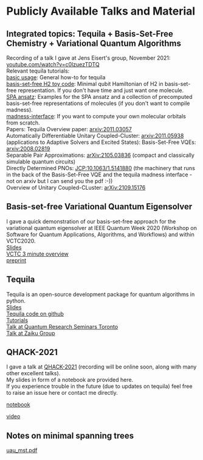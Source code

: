 # Publicly Available Talks and Material

## Integrated topics: Tequila + Basis-Set-Free Chemistry + Variational Quantum Algorithms  
Recording of a talk I gave at Jens Eisert's group, November 2021:  
[youtube.com/watch?v=c0lzuezTDTQ](https://www.youtube.com/watch?v=c0lzuezTDTQ)  
Relevant tequila tutorials:  
[basic usage](https://github.com/ameshkahloon/tequila-tutorials/blob/main/BasicUsage.ipynb): General how-to for tequila    
[basis-set-free H2 toy code](https://github.com/ameshkahloon/tequila-tutorials/blob/main/ChemistryBasisSetFreeVQE.ipynb): Minimal qubit Hamiltonian of H2 in basis-set-free representation. If you don't have time and just want one molecule.  
[SPA ansatz](https://github.com/ameshkahloon/tequila-tutorials/blob/main/ChemistrySeparablePairAnsatz.ipynb): Examples for the SPA ansatz and a collection of precomputed basis-set-free representations of molecules (if you don't want to compile madness).  
[madness-interface](https://github.com/ameshkahloon/tequila-tutorials/blob/main/ChemistryMadnessInterface.ipynb): If you want to compute your own molecular orbitals from scratch.  
Papers:
Tequila Overview paper: [arxiv:2011.03057](https://arxiv.org/abs/2011.03057)     
Automatically Differentiable Unitary Coupled-Cluster: [arxiv:2011.05938](https://arxiv.org/abs/2011.05938) (applications to Adaptive Solvers and Excited States):
Basis-Set-Free VQEs: [arxiv:2008.02819](https://arxiv.org/abs/2008.02819)  
Separable Pair Approximations: [arXiv:2105.03836](https://arxiv.org/abs/2105.03836) (compact and classically simulable quantum circuits)  
Directly Determined PNOs: [JCP:10.1063/1.5141880](https://aip.scitation.org/doi/abs/10.1063/1.5141880) (the machinery that runs in the back of the Basis-Set-Free VQE and the tequila madness interface - not on arxiv but I can send you the pdf :-))  
Overview of Unitary Coupled-CLuster: [arXiv:2109.15176](https://arxiv.org/abs/2109.15176)  



## Basis-set-free Variational Quantum Eigensolver
I gave a quick demonstration of our basis-set-free approach for the variational quantum eigensolver at IEEE Quantum Week 2020 (Workshop on Software for Quantum Applications, Algorithms, and Workflows) and within VCTC2020.  
[Slides](IEEE2020.pdf)  
[VCTC 3 minute overview](https://youtu.be/abphZdqijTc)  
[preprint](https://arxiv.org/abs/2008.02819)


## Tequila 
Tequila is an open-source development package for quantum algorithms in python.  
[Slides](tequila.pdf)  
[Tequila code on github](https://github.com/aspuru-guzik-group/tequila)  
[Tutorials](https://github.com/aspuru-guzik-group/tequila/tree/master/tutorials)   
[Talk at Quantum Research Seminars Toronto](https://www.youtube.com/watch?v=hUdf0P2fW2E)  
[Talk at Zaiku Group](https://www.youtube.com/watch?v=TEBS80pEp7Y)  

## QHACK-2021
I gave a talk at [QHACK-2021](https://qhack.ai/) (recording will be online soon, along with many other excellent talks).  
My slides in form of a notebook are provided here.  
If you experience trouble in the future (due to updates on tequila) feel free to raise an issue here or contact me directly.   

[notebook](qhack2021/tequila.ipynb)  

[video](https://www.youtube.com/watch?v=qme44e3W2Us)  

## Notes on minimal spanning trees  
[uau_mst.pdf](uau_mst.pdf)  

